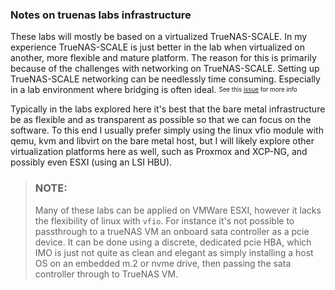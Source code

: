 
### Notes on truenas labs infrastructure

These labs will mostly be based on a virtualized TrueNAS-SCALE. In my experience TrueNAS-SCALE is just better in the lab when virtualized on another, 
more flexible and mature platform. 
The reason for this is primarily because of the challenges with networking on TrueNAS-SCALE. Setting up TrueNAS-SCALE networking can be needlessly time consuming.
Especially in a lab environment where bridging is often ideal. <sup><sub>See this [issue](https://ixsystems.atlassian.net/browse/NAS-118915) for more info</sub></sup>

Typically in the labs explored here it's best that the bare metal infrastructure be as flexible and as transparent as possible so that we can focus on the software. To this end I usually prefer simply using the linux vfio module with qemu, kvm and libvirt on the bare metal host, 
but I will likely explore other virtualization platforms here as well, such as Proxmox and XCP-NG, and possibly even ESXI (using an LSI HBU).

> ### NOTE:
> Many of these labs can be applied on VMWare ESXI, however it lacks the flexibility of linux with `vfio`. 
> For instance it's not possible to passthrough to a trueNAS VM an onboard sata controller as a pcie device.
> It can be done using a discrete, dedicated pcie HBA, which IMO is just not quite as clean and elegant as simply installing
> a host OS on an embedded m.2 or nvme drive, then passing the sata controller through to TrueNAS VM.
